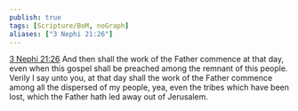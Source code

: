 ```yaml
---
publish: true
tags: [Scripture/BoM, noGraph]
aliases: ["3 Nephi 21:26"]
---
```

[3 Nephi 21:26](https://churchofjesuschrist.org/study/scriptures/bofm/3-ne/21?lang=eng&id=p26#p26) And then shall the work of the Father commence at that day, even when this gospel shall be preached among the remnant of this people. Verily I say unto you, at that day shall the work of the Father commence among all the dispersed of my people, yea, even the tribes which have been lost, which the Father hath led away out of Jerusalem.
